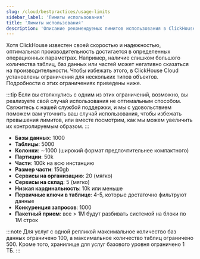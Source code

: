 ```yaml
---
slug: /cloud/bestpractices/usage-limits
sidebar_label: 'Лимиты использования'
title: 'Лимиты использования'
description: 'Описание рекомендуемых лимитов использования в ClickHouse Cloud'
---
```


Хотя ClickHouse известен своей скоростью и надежностью, оптимальная производительность достигается в определенных операционных параметрах. Например, наличие слишком большого количества таблиц, баз данных или частей может негативно сказаться на производительности. Чтобы избежать этого, в ClickHouse Cloud установлены ограничения для нескольких типов объектов. Подробности о этих ограничениях приведены ниже.

:::tip
Если вы столкнулись с одним из этих ограничений, возможно, вы реализуете свой случай использования не оптимальным способом. Свяжитесь с нашей службой поддержки, и мы с удовольствием поможем вам уточнить ваш случай использования, чтобы избежать превышения лимитов, или вместе посмотрим, как мы можем увеличить их контролируемым образом. 
:::

- **Базы данных**: 1000
- **Таблицы**: 5000
- **Колонки**: ∼1000 (широкий формат предпочтительнее компактного)
- **Партиции**: 50k
- **Части**: 100k на всю инстанцию
- **Размер части**: 150gb
- **Сервисы на организацию**: 20 (мягко)
- **Сервисы на склад**: 5 (мягко)
- **Низкая кардинальность**: 10k или меньше
- **Первичные ключи в таблице**: 4-5, которые достаточно фильтруют данные
- **Конкуренция запросов**: 1000
- **Пакетный прием**: все > 1M будут разбивать системой на блоки по 1M строк

:::note
Для услуг с одной репликой максимальное количество баз данных ограничено 100, а максимальное количество таблиц ограничено 500. Кроме того, хранилище для услуг базового уровня ограничено 1 ТБ.
:::
